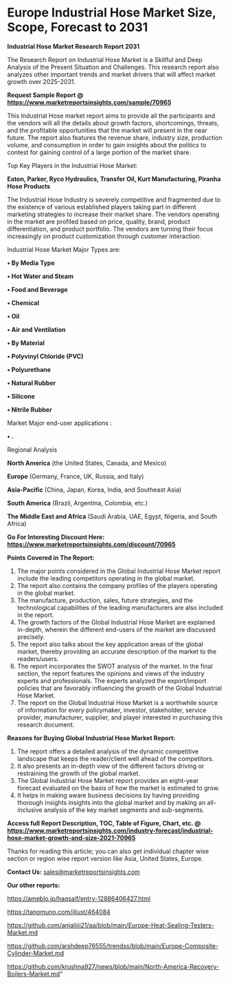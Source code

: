  # Europe Industrial Hose Market Size, Scope, Forecast to 2031

<strong>Industrial Hose Market Research Report 2031</strong>

The Research Report on Industrial Hose Market is a Skillful and Deep Analysis of the Present Situation and Challenges. This research report also analyzes other important trends and market drivers that will affect market growth over 2025-2031.

<strong>Request Sample Report @ <a href=https://www.marketreportsinsights.com/sample/70965>https://www.marketreportsinsights.com/sample/70965</a></strong>

This Industrial Hose market report aims to provide all the participants and the vendors will all the details about growth factors, shortcomings, threats, and the profitable opportunities that the market will present in the near future. The report also features the revenue share, industry size, production volume, and consumption in order to gain insights about the politics to contest for gaining control of a large portion of the market share.

Top Key Players in the Industrial Hose Market:

<strong>Eaton, Parker, Ryco Hydraulics, Transfer Oil, Kurt Manufacturing, Piranha Hose Products</strong>

The Industrial Hose Industry is severely competitive and fragmented due to the existence of various established players taking part in different marketing strategies to increase their market share. The vendors operating in the market are profiled based on price, quality, brand, product differentiation, and product portfolio. The vendors are turning their focus increasingly on product customization through customer interaction.

Industrial Hose Market Major Types are:

<strong>• By Media Type

• Hot Water and Steam

• Food and Beverage

• Chemical

• Oil

• Air and Ventilation

• By Material

• Polyvinyl Chloride (PVC)

• Polyurethane

• Natural Rubber

• Silicone

• Nitrile Rubber</strong>

Market Major end-user applications :

<strong>• .</strong>

Regional Analysis

</u><strong><b>North America</b></strong> (the United States, Canada, and Mexico)

<strong><b>Europe </b></strong>(Germany, France, UK, Russia, and Italy)

<strong><b>Asia-Pacific</b></strong> (China, Japan, Korea, India, and Southeast Asia)

<strong><b>South America</b></strong> (Brazil, Argentina, Colombia, etc.)

<strong><b>The Middle East and Africa</b></strong> (Saudi Arabia, UAE, Egypt, Nigeria, and South Africa)

<strong>Go For Interesting Discount Here: <a href=https://www.marketreportsinsights.com/discount/70965>https://www.marketreportsinsights.com/discount/70965</a></strong>

<strong>Points Covered in The Report:</strong>
<ol>
  <li>The major points considered in the Global Industrial Hose Market report include the leading competitors operating in the global market.</li>
  <li>The report also contains the company profiles of the players operating in the global market.</li>
  <li>The manufacture, production, sales, future strategies, and the technological capabilities of the leading manufacturers are also included in the report.</li>
  <li>The growth factors of the Global Industrial Hose Market are explained in-depth, wherein the different end-users of the market are discussed precisely.</li>
  <li>The report also talks about the key application areas of the global market, thereby providing an accurate description of the market to the readers/users.</li>
  <li>The report incorporates the SWOT analysis of the market. In the final section, the report features the opinions and views of the industry experts and professionals. The experts analyzed the export/import policies that are favorably influencing the growth of the Global Industrial Hose Market.</li>
  <li>The report on the Global Industrial Hose Market is a worthwhile source of information for every policymaker, investor, stakeholder, service provider, manufacturer, supplier, and player interested in purchasing this research document.</li>
</ol>
<strong>Reasons for Buying Global Industrial Hose Market Report:</strong>

<ol>
  <li>The report offers a detailed analysis of the dynamic competitive landscape that keeps the reader/client well ahead of the competitors.</li>
  <li>It also presents an in-depth view of the different factors driving or restraining the growth of the global market.</li>
  <li>The Global Industrial Hose Market report provides an eight-year forecast evaluated on the basis of how the market is estimated to grow.</li>
  <li>It helps in making aware business decisions by having providing thorough insights insights into the global market and by making an all-inclusive analysis of the key market segments and sub-segments.</li>
</ol>
<strong>Access full Report Description, TOC, Table of Figure, Chart, etc. @ <a href=https://www.marketreportsinsights.com/industry-forecast/industrial-hose-market-growth-and-size-2021-70965>https://www.marketreportsinsights.com/industry-forecast/industrial-hose-market-growth-and-size-2021-70965</a></strong>


Thanks for reading this article; you can also get individual chapter wise section or region wise report version like Asia, United States, Europe.

<strong>Contact Us:</strong>
sales@marketreportsinsights.com

<strong>Our other reports:</strong>

<a href=https://ameblo.jp/haqsaif/entry-12886406427.html>https://ameblo.jp/haqsaif/entry-12886406427.html</a>

<a href=https://tanomuno.com/illust/464084>https://tanomuno.com/illust/464084</a>

<a href=https://github.com/anjaliiii21/aa/blob/main/Europe-Heat-Sealing-Testers-Market.md>https://github.com/anjaliiii21/aa/blob/main/Europe-Heat-Sealing-Testers-Market.md</a>

<a href=https://github.com/arshdeep76555/trendss/blob/main/Europe-Composite-Cylinder-Market.md>https://github.com/arshdeep76555/trendss/blob/main/Europe-Composite-Cylinder-Market.md</a>

<a href=https://github.com/krushna927/news/blob/main/North-America-Recovery-Boilers-Market.md>https://github.com/krushna927/news/blob/main/North-America-Recovery-Boilers-Market.md</a>"
